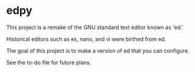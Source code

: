 # edpy

This project is a remake of the GNU standard text editor known as 'ed.'

Historical editors such as ex, nano, and vi were birthed from ed. 

The goal of this project is to make a version of ed that you can configure.

See the to-do file for future plans.
